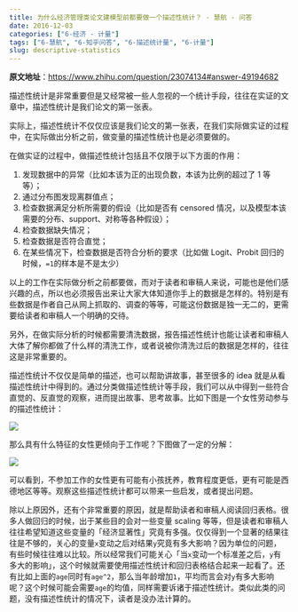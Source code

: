 ```yaml
---
title: 为什么经济管理类论文建模型前都要做一个描述性统计？ - 慧航 - 问答
date: 2016-12-03
categories: ["6-经济 - 计量"]
tags: ["6-慧航", "6-知乎问答", "6-描述统计量", "6-计量"]
slug: descriptive-statistics
---
```


**原文地址**：<https://www.zhihu.com/question/23074134#answer-49194682>

描述性统计是非常重要但是又经常被一些人忽视的一个统计手段，往往在实证的文章中，描述性统计是我们论文的第一张表。

实际上，描述性统计不仅仅应该是我们论文的第一张表，在我们实际做实证的过程中，在实际做出分析之前，做变量的描述性统计也是必须要做的。

<!-- more -->

在做实证的过程中，做描述性统计包括且不仅限于以下方面的作用：

1. 发现数据中的异常（比如本该为正的出现负数，本该为比例的超过了 1 等等）；
2. 通过分布图发现离群值点；
3. 检查数据满足分析所需要的假设（比如是否有 censored 情况，以及模型本该需要的分布、support、对称等各种假设）；
4. 检查数据缺失情况；
5. 检查数据是否符合直觉；
6. 在某些情况下，检查数据是否符合分析的要求（比如做 Logit、Probit 回归的时候，`=1`的样本是不是太少）

以上的工作在实际做分析之前都要做，而对于读者和审稿人来说，可能也是他们感兴趣的点，所以也必须报告出来让大家大体知道你手上的数据是怎样的。特别是有些数据是作者自己从网上抓取的、调查的等等，可能这份数据是独一无二的，更需要给读者和审稿人一个明确的交待。

另外，在做实际分析的时候都需要清洗数据，报告描述性统计也能让读者和审稿人大体了解你都做了什么样的清洗工作，或者说被你清洗过后的数据是怎样的，往往这是非常重要的。

描述性统计不仅仅是简单的描述，也可以帮助讲故事，甚至很多的 idea 就是从看描述性统计中得到的。通过分类做描述性统计等手段，我们可以从中得到一些符合直觉的、反直觉的观察，进而提出故事、思考故事。比如下图是一个女性劳动参与的描述性统计：

![](/images/Eco/Econometrica/huihang/descriptivestatistics/1.png)

那么具有什么特征的女性更倾向于工作呢？下图做了一定的分解：

![](/images/Eco/Econometrica/huihang/descriptivestatistics/2.png)

可以看到，不参加工作的女性更有可能有小孩抚养，教育程度更低，更有可能是西德地区等等。观察这些描述性统计都可以带来一些启发，或者提出问题。

除以上原因外，还有个非常重要的原因，就是帮助读者和审稿人阅读回归表格。很多人做回归的时候，出于某些目的会对一些变量 scaling 等等，但是读者和审稿人往往希望知道这些变量的「经济显著性」究竟有多强。仅仅得到一个显著的结果往往是不够的，关心的变量`x`变动之后对结果`y`究竟有多大影响？因为单位的问题，有些时候往往难以比较。所以经常我们可能关心「当`x`变动一个标准差之后，`y`有多大的影响」，这个时候就需要使用描述性统计和回归表格结合起来一起看了。还有比如上面的`age`同时有`age^2`，那么当年龄增加`1`，平均而言会对`y`有多大影响呢？这个时候可能会需要`age`的均值，同样需要诉诸于描述性统计。类似此类的问题，没有描述性统计的情况下，读者是没办法计算的。